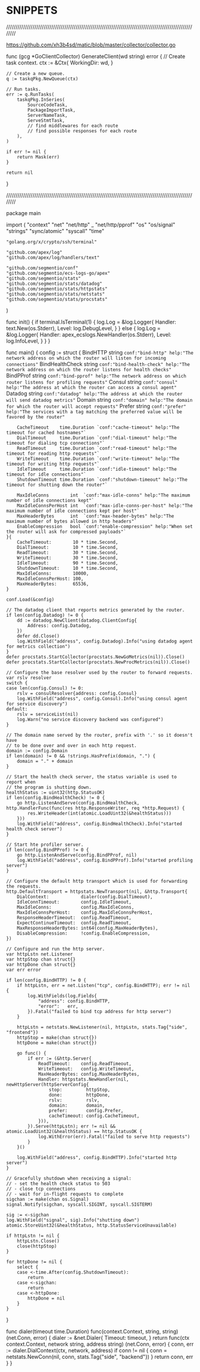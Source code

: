 # SNIPPETS

////////////////////////////////////////////////////////////////////////////////////////////////////////

https://github.com/xh3b4sd/matic/blob/master/collector/collector.go

func (gcg *GoClientCollector) GenerateClient(wd string) error {
	// Create task context.
	ctx := &Ctx{
		WorkingDir: wd,
	}

	// Create a new queue.
	q := taskqPkg.NewQueue(ctx)

	// Run tasks.
	err := q.RunTasks(
		taskqPkg.InSeries(
			SourceCodeTask,
			PackageImportTask,
			ServerNameTask,
			ServeStmtTask,
			// find middlewares for each route
			// find possible responses for each route
		),
	)

	if err != nil {
		return Mask(err)
	}

	return nil
}

////////////////////////////////////////////////////////////////////////////////////////////////////////

package main

import (
	"context"
	"net"
	"net/http"
	_ "net/http/pprof"
	"os"
	"os/signal"
	"strings"
	"sync/atomic"
	"syscall"
	"time"

	"golang.org/x/crypto/ssh/terminal"

	"github.com/apex/log"
	"github.com/apex/log/handlers/text"

	"github.com/segmentio/conf"
	"github.com/segmentio/ecs-logs-go/apex"
	"github.com/segmentio/stats"
	"github.com/segmentio/stats/datadog"
	"github.com/segmentio/stats/httpstats"
	"github.com/segmentio/stats/netstats"
	"github.com/segmentio/stats/procstats"
)

func init() {
	if terminal.IsTerminal(1) {
		log.Log = &log.Logger{
			Handler: text.New(os.Stderr),
			Level:   log.DebugLevel,
		}
	} else {
		log.Log = &log.Logger{
			Handler: apex_ecslogs.NewHandler(os.Stderr),
			Level:   log.InfoLevel,
		}
	}
}

func main() {
	config := struct {
		BindHTTP        string `conf:"bind-http" help:"The network address on which the router will listen for incoming connections"`
		BindHealthCheck string `conf:"bind-health-check" help:"The network address on which the router listens for health checks"`
		BindPProf       string `conf:"bind-pprof" help:"The network address on which router listens for profiling requests"`
		Consul          string `conf:"consul" help:"The address at which the router can access a consul agent"`
		Datadog         string `conf:"datadog" help:"The address at which the router will send datadog metrics"`
		Domain          string `conf:"domain" help:"The domain for which the router will accept requests"`
		Prefer          string `conf:"prefer" help:"The services with a tag matching the preferred value will be favored by the router"`

		CacheTimeout    time.Duration `conf:"cache-timeout" help:"The timeout for cached hostnames"`
		DialTimeout     time.Duration `conf:"dial-timeout" help:"The timeout for dialing tcp connections"`
		ReadTimeout     time.Duration `conf:"read-timeout" help:"The timeout for reading http requests"`
		WriteTimeout    time.Duration `conf:"write-timeout" help:"The timeout for writing http requests"`
		IdleTimeout     time.Duration `conf:"idle-timeout" help:"The timeout for idle connections"`
		ShutdownTimeout time.Duration `conf:"shutdown-timeout" help:"The timeout for shutting down the router"`

		MaxIdleConns        int  `conf:"max-idle-conns" help:"The maximum number of idle connections kept"`
		MaxIdleConnsPerHost int  `conf:"max-idle-conns-per-host" help:"The maximum number of idle connections kept per host"`
		MaxHeaderBytes      int  `conf:"max-header-bytes" help:"The maximum number of bytes allowed in http headers"`
		EnableCompression   bool `conf:"enable-compression" help:"When set the router will ask for compressed payloads"`
	}{
		CacheTimeout:        10 * time.Second,
		DialTimeout:         10 * time.Second,
		ReadTimeout:         30 * time.Second,
		WriteTimeout:        30 * time.Second,
		IdleTimeout:         90 * time.Second,
		ShutdownTimeout:     10 * time.Second,
		MaxIdleConns:        10000,
		MaxIdleConnsPerHost: 100,
		MaxHeaderBytes:      65536,
	}

	conf.Load(&config)

	// The datadog client that reports metrics generated by the router.
	if len(config.Datadog) != 0 {
		dd := datadog.NewClient(datadog.ClientConfig{
			Address: config.Datadog,
		})
		defer dd.Close()
		log.WithField("address", config.Datadog).Info("using datadog agent for metrics collection")
	}
	defer procstats.StartCollector(procstats.NewGoMetrics(nil)).Close()
	defer procstats.StartCollector(procstats.NewProcMetrics(nil)).Close()

	// Configure the base resolver used by the router to forward requests.
	var rslv resolver
	switch {
	case len(config.Consul) != 0:
		rslv = consulResolver{address: config.Consul}
		log.WithField("address", config.Consul).Info("using consul agent for service discovery")
	default:
		rslv = serviceList(nil)
		log.Warn("no service discovery backend was configured")
	}

	// The domain name served by the router, prefix with '.' so it doesn't have
	// to be done over and over in each http request.
	domain := config.Domain
	if len(domain) != 0 && !strings.HasPrefix(domain, ".") {
		domain = "." + domain
	}

	// Start the health check server, the status variable is used to report when
	// the program is shutting down.
	healthStatus := uint32(http.StatusOK)
	if len(config.BindHealthCheck) != 0 {
		go http.ListenAndServe(config.BindHealthCheck, http.HandlerFunc(func(res http.ResponseWriter, req *http.Request) {
			res.WriteHeader(int(atomic.LoadUint32(&healthStatus)))
		}))
		log.WithField("address", config.BindHealthCheck).Info("started health check server")
	}

	// Start hte profiler server.
	if len(config.BindPProf) != 0 {
		go http.ListenAndServe(config.BindPProf, nil)
		log.WithField("address", config.BindPProf).Info("started profiling server")
	}

	// Configure the default http transport which is used for forwarding the requests.
	http.DefaultTransport = httpstats.NewTransport(nil, &http.Transport{
		DialContext:            dialer(config.DialTimeout),
		IdleConnTimeout:        config.IdleTimeout,
		MaxIdleConns:           config.MaxIdleConns,
		MaxIdleConnsPerHost:    config.MaxIdleConnsPerHost,
		ResponseHeaderTimeout:  config.ReadTimeout,
		ExpectContinueTimeout:  config.ReadTimeout,
		MaxResponseHeaderBytes: int64(config.MaxHeaderBytes),
		DisableCompression:     !config.EnableCompression,
	})

	// Configure and run the http server.
	var httpLstn net.Listener
	var httpStop chan struct{}
	var httpDone chan struct{}
	var err error

	if len(config.BindHTTP) != 0 {
		if httpLstn, err = net.Listen("tcp", config.BindHTTP); err != nil {
			log.WithFields(log.Fields{
				"address": config.BindHTTP,
				"error":   err,
			}).Fatal("failed to bind tcp address for http server")
		}

		httpLstn = netstats.NewListener(nil, httpLstn, stats.Tag{"side", "frontend"})
		httpStop = make(chan struct{})
		httpDone = make(chan struct{})

		go func() {
			if err := (&http.Server{
				ReadTimeout:    config.ReadTimeout,
				WriteTimeout:   config.WriteTimeout,
				MaxHeaderBytes: config.MaxHeaderBytes,
				Handler: httpstats.NewHandler(nil, newHttpServer(httpServerConfig{
					stop:         httpStop,
					done:         httpDone,
					rslv:         rslv,
					domain:       domain,
					prefer:       config.Prefer,
					cacheTimeout: config.CacheTimeout,
				})),
			}).Serve(httpLstn); err != nil && atomic.LoadUint32(&healthStatus) == http.StatusOK {
				log.WithError(err).Fatal("failed to serve http requests")
			}
		}()

		log.WithField("address", config.BindHTTP).Info("started http server")
	}

	// Gracefully shutdown when receiving a signal:
	// - set the health check status to 503
	// - close tcp connections
	// - wait for in-flight requests to complete
	sigchan := make(chan os.Signal)
	signal.Notify(sigchan, syscall.SIGINT, syscall.SIGTERM)

	sig := <-sigchan
	log.WithField("signal", sig).Info("shutting down")
	atomic.StoreUint32(&healthStatus, http.StatusServiceUnavailable)

	if httpLstn != nil {
		httpLstn.Close()
		close(httpStop)
	}

	for httpDone != nil {
		select {
		case <-time.After(config.ShutdownTimeout):
			return
		case <-sigchan:
			return
		case <-httpDone:
			httpDone = nil
		}
	}
}

func dialer(timeout time.Duration) func(context.Context, string, string) (net.Conn, error) {
	dialer := &net.Dialer{
		Timeout: timeout,
	}
	return func(ctx context.Context, network string, address string) (net.Conn, error) {
		conn, err := dialer.DialContext(ctx, network, address)
		if conn != nil {
			conn = netstats.NewConn(nil, conn, stats.Tag{"side", "backend"})
		}
		return conn, err
	}
}